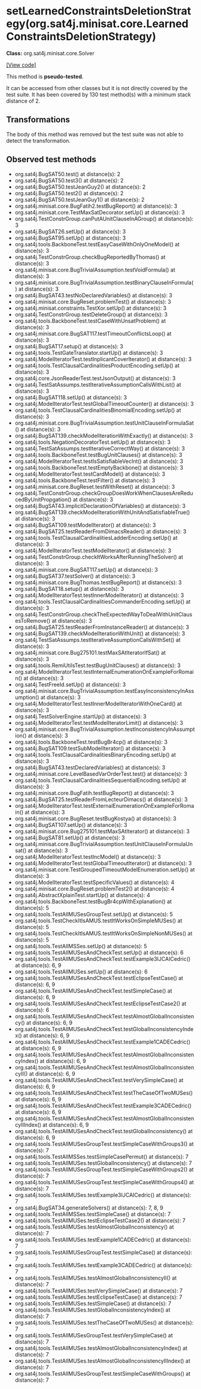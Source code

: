 # setLearnedConstraintsDeletionStrategy(org.sat4j.minisat.core.LearnedConstraintsDeletionStrategy)

**Class:** org.sat4j.minisat.core.Solver

[[View code]](https://gitlab.ow2.org/sat4j/sat4j/blob/09e9173e400ea6c1794354ca54c36607c53391ff/org.sat4j.core/src/main/java//org/sat4j/minisat/core/Solver.java#L1665)

This method is **pseudo-tested**.


It can be accessed from other classes but it is not directly covered by the test suite. 
It has been covered by 130 test method(s) with a minimum stack distance of 2.

## Transformations

The body of this method was removed but the test suite was not able to detect the transformation.



## Observed test methods

* org.sat4j.BugSAT50.test() at distance(s): 2
* org.sat4j.BugSAT50.test3() at distance(s): 2
* org.sat4j.BugSAT50.testJeanGuy2() at distance(s): 2
* org.sat4j.BugSAT50.test2() at distance(s): 2
* org.sat4j.BugSAT50.testJeanGuy1() at distance(s): 2
* org.sat4j.minisat.core.BugFatih2.testBugReport() at distance(s): 3
* org.sat4j.minisat.core.TestMaxSatDecorator.setUp() at distance(s): 3
* org.sat4j.TestConstrGroup.canPutAUnitClauseInAGroup() at distance(s): 3
* org.sat4j.BugSAT26.setUp() at distance(s): 3
* org.sat4j.BugSAT95.setUp() at distance(s): 3
* org.sat4j.tools.BackboneTest.testEasyCaseWithOnlyOneModel() at distance(s): 3
* org.sat4j.TestConstrGroup.checkBugReportedByThomas() at distance(s): 3
* org.sat4j.minisat.core.BugTrivialAssumption.testVoidFormula() at distance(s): 3
* org.sat4j.minisat.core.BugTrivialAssumption.testBinaryClauseInFormula() at distance(s): 3
* org.sat4j.BugSAT43.testNoDeclaredVariables() at distance(s): 3
* org.sat4j.minisat.core.BugReset.problemTest() at distance(s): 3
* org.sat4j.minisat.constraints.TestXor.setUp() at distance(s): 3
* org.sat4j.TestConstrGroup.testDeleteGroup() at distance(s): 3
* org.sat4j.tools.BackboneTest.testCaseWithUnsatProblem() at distance(s): 3
* org.sat4j.minisat.core.BugSAT117.testTimeoutConflictsLoop() at distance(s): 3
* org.sat4j.BugSAT17.setup() at distance(s): 3
* org.sat4j.tools.TestGateTranslator.startUp() at distance(s): 3
* org.sat4j.ModelIteratorTest.testInplicantCoverIterator() at distance(s): 3
* org.sat4j.tools.TestClausalCardinalitiesProductEncoding.setUp() at distance(s): 3
* org.sat4j.core.JsonReaderTest.testJsonOutput() at distance(s): 3
* org.sat4j.TestSatAssumps.testIterativeAssumptionCallsWithList() at distance(s): 3
* org.sat4j.BugSAT118.setUp() at distance(s): 3
* org.sat4j.ModelIteratorTest.testGlobalTimeoutCounter() at distance(s): 3
* org.sat4j.tools.TestClausalCardinalitiesBinomialEncoding.setUp() at distance(s): 3
* org.sat4j.minisat.core.BugTrivialAssumption.testUnitClauseInFormulaSat() at distance(s): 3
* org.sat4j.BugSAT139.checkModelIterationWithExactly() at distance(s): 3
* org.sat4j.tools.NegationDecoratorTest.setUp() at distance(s): 3
* org.sat4j.TestSatAssumps.testIterativeCorrectWay() at distance(s): 3
* org.sat4j.tools.BackboneTest.testBugUnitClauses() at distance(s): 3
* org.sat4j.ModelIteratorTest.testIsSatisfiableVecInt() at distance(s): 3
* org.sat4j.tools.BackboneTest.testEmptyBackbone() at distance(s): 3
* org.sat4j.ModelIteratorTest.testCardModel() at distance(s): 3
* org.sat4j.tools.BackboneTest.testFilter() at distance(s): 3
* org.sat4j.minisat.core.BugReset.testWithReset() at distance(s): 3
* org.sat4j.TestConstrGroup.checkGroupDoesWorkWhenClausesAreReducedByUnitPropgation() at distance(s): 3
* org.sat4j.BugSAT43.implicitDeclarationOfVariables() at distance(s): 3
* org.sat4j.BugSAT139.checkModelIterationWithUnitAndSatisfiableTrue() at distance(s): 3
* org.sat4j.BugSAT109.testModelIterator() at distance(s): 3
* org.sat4j.BugSAT25.testReaderFromDimacsReader() at distance(s): 3
* org.sat4j.tools.TestClausalCardinalitiesLadderEncoding.setUp() at distance(s): 3
* org.sat4j.ModelIteratorTest.testModelIterator() at distance(s): 3
* org.sat4j.TestConstrGroup.checkItWorksAfterRunningTheSolver() at distance(s): 3
* org.sat4j.minisat.core.BugSAT117.setUp() at distance(s): 3
* org.sat4j.BugSAT37.testSolver() at distance(s): 3
* org.sat4j.minisat.core.BugThomas.testBugReport() at distance(s): 3
* org.sat4j.BugSAT18.setup() at distance(s): 3
* org.sat4j.ModelIteratorTest.testInnerModelIterator() at distance(s): 3
* org.sat4j.tools.TestClausalCardinalitiesCommanderEncoding.setUp() at distance(s): 3
* org.sat4j.TestConstrGroup.checkTheExpectedWayToDealWithUnitClausesToRemove() at distance(s): 3
* org.sat4j.BugSAT25.testReaderFromInstanceReader() at distance(s): 3
* org.sat4j.BugSAT139.checkModelIterationWithUnit() at distance(s): 3
* org.sat4j.TestSatAssumps.testIterativeAssumptionCallsWithSet() at distance(s): 3
* org.sat4j.minisat.core.Bug275101.testMaxSAtIteratorIfSat() at distance(s): 3
* org.sat4j.tools.RemiUtilsTest.testBugUnitClauses() at distance(s): 3
* org.sat4j.ModelIteratorTest.testInternalEnumerationOnExampleForRomain() at distance(s): 3
* org.sat4j.TestFreeId.setUp() at distance(s): 3
* org.sat4j.minisat.core.BugTrivialAssumption.testEasyInconsistencyInAssumption() at distance(s): 3
* org.sat4j.ModelIteratorTest.testInnerModelIteratorWithOneCard() at distance(s): 3
* org.sat4j.TestSolverEngine.startUp() at distance(s): 3
* org.sat4j.ModelIteratorTest.testModelIteratorLimit() at distance(s): 3
* org.sat4j.minisat.core.BugTrivialAssumption.testInconsistencyInAssumption() at distance(s): 3
* org.sat4j.tools.BackboneTest.testBugBr4cp() at distance(s): 3
* org.sat4j.BugSAT109.testSubModelIterator() at distance(s): 3
* org.sat4j.tools.TestClausalCardinalitiesBinaryEncoding.setUp() at distance(s): 3
* org.sat4j.BugSAT43.testDeclaredVariables() at distance(s): 3
* org.sat4j.minisat.core.LevelBasedVarOrderTest.test() at distance(s): 3
* org.sat4j.tools.TestClausalCardinalitiesSequentialEncoding.setUp() at distance(s): 3
* org.sat4j.minisat.core.BugFatih.testBugReport() at distance(s): 3
* org.sat4j.BugSAT25.testReaderFromLecteurDimacs() at distance(s): 3
* org.sat4j.ModelIteratorTest.testExternalEnumerationOnExampleForRomain() at distance(s): 3
* org.sat4j.minisat.core.BugReset.testBugKostya() at distance(s): 3
* org.sat4j.BugSAT107.setUp() at distance(s): 3
* org.sat4j.minisat.core.Bug275101.testMaxSAtIterator() at distance(s): 3
* org.sat4j.BugSAT81.setUp() at distance(s): 3
* org.sat4j.minisat.core.BugTrivialAssumption.testUnitClauseInFormulaUnsat() at distance(s): 3
* org.sat4j.ModelIteratorTest.testIncModel() at distance(s): 3
* org.sat4j.ModelIteratorTest.testGlobalTimeoutIterator() at distance(s): 3
* org.sat4j.minisat.core.TestGroupedTimeoutModelEnumeration.setUp() at distance(s): 3
* org.sat4j.ModelIteratorTest.testSpecificValues() at distance(s): 4
* org.sat4j.minisat.core.BugReset.problemTest2() at distance(s): 4
* org.sat4j.AbstractXplainTest.startUp() at distance(s): 4
* org.sat4j.tools.BackboneTest.testBugBr4cpWithExplanation() at distance(s): 5
* org.sat4j.tools.TestAllMUSesGroupTest.setUp() at distance(s): 5
* org.sat4j.tools.TestCheckItIsAMUS.testItWorksOnSimpleMUSes() at distance(s): 5
* org.sat4j.tools.TestCheckItIsAMUS.testItWorksOnSimpleNonMUSes() at distance(s): 5
* org.sat4j.tools.TestAllMSSes.setUp() at distance(s): 5
* org.sat4j.tools.TestAllMUSesAndCheckTest.setUp() at distance(s): 6
* org.sat4j.tools.TestAllMUSesAndCheckTest.testExample3IJCAICedric() at distance(s): 6, 9
* org.sat4j.tools.TestAllMUSes.setUp() at distance(s): 6
* org.sat4j.tools.TestAllMUSesAndCheckTest.testEclipseTestCase() at distance(s): 6, 9
* org.sat4j.tools.TestAllMUSesAndCheckTest.testSimpleCase() at distance(s): 6, 9
* org.sat4j.tools.TestAllMUSesAndCheckTest.testEclipseTestCase2() at distance(s): 6
* org.sat4j.tools.TestAllMUSesAndCheckTest.testAlmostGlobalInconsistency() at distance(s): 6, 9
* org.sat4j.tools.TestAllMUSesAndCheckTest.testGlobalInconsistencyIndex() at distance(s): 6, 9
* org.sat4j.tools.TestAllMUSesAndCheckTest.testExample1CADECedric() at distance(s): 6, 9
* org.sat4j.tools.TestAllMUSesAndCheckTest.testAlmostGlobalInconsistencyIndex() at distance(s): 6, 9
* org.sat4j.tools.TestAllMUSesAndCheckTest.testAlmostGlobalInconsistencyII() at distance(s): 6, 9
* org.sat4j.tools.TestAllMUSesAndCheckTest.testVerySimpleCase() at distance(s): 6, 9
* org.sat4j.tools.TestAllMUSesAndCheckTest.testTheCaseOfTwoMUSes() at distance(s): 6, 9
* org.sat4j.tools.TestAllMUSesAndCheckTest.testExample3CADECedric() at distance(s): 6, 9
* org.sat4j.tools.TestAllMUSesAndCheckTest.testAlmostGlobalInconsistencyIIIndex() at distance(s): 6, 9
* org.sat4j.tools.TestAllMUSesAndCheckTest.testGlobalInconsistency() at distance(s): 6, 9
* org.sat4j.tools.TestAllMUSesGroupTest.testSimpleCaseWithGroups3() at distance(s): 7
* org.sat4j.tools.TestAllMSSes.testSimpleCasePermut() at distance(s): 7
* org.sat4j.tools.TestAllMUSes.testGlobalInconsistency() at distance(s): 7
* org.sat4j.tools.TestAllMUSesGroupTest.testSimpleCaseWithGroups2() at distance(s): 7
* org.sat4j.tools.TestAllMUSesGroupTest.testSimpleCaseWithGroups4() at distance(s): 7
* org.sat4j.tools.TestAllMUSes.testExample3IJCAICedric() at distance(s): 7
* org.sat4j.BugSAT34.generateSolvers() at distance(s): 7, 8, 9
* org.sat4j.tools.TestAllMSSes.testSimpleCase() at distance(s): 7
* org.sat4j.tools.TestAllMUSes.testEclipseTestCase2() at distance(s): 7
* org.sat4j.tools.TestAllMUSes.testAlmostGlobalInconsistency() at distance(s): 7
* org.sat4j.tools.TestAllMUSes.testExample1CADECedric() at distance(s): 7
* org.sat4j.tools.TestAllMUSesGroupTest.testSimpleCase() at distance(s): 7
* org.sat4j.tools.TestAllMUSes.testExample3CADECedric() at distance(s): 7
* org.sat4j.tools.TestAllMUSes.testAlmostGlobalInconsistencyII() at distance(s): 7
* org.sat4j.tools.TestAllMUSes.testVerySimpleCase() at distance(s): 7
* org.sat4j.tools.TestAllMUSes.testEclipseTestCase() at distance(s): 7
* org.sat4j.tools.TestAllMUSes.testSimpleCase() at distance(s): 7
* org.sat4j.tools.TestAllMUSes.testGlobalInconsistencyIndex() at distance(s): 7
* org.sat4j.tools.TestAllMUSes.testTheCaseOfTwoMUSes() at distance(s): 7
* org.sat4j.tools.TestAllMUSesGroupTest.testVerySimpleCase() at distance(s): 7
* org.sat4j.tools.TestAllMUSes.testAlmostGlobalInconsistencyIndex() at distance(s): 7
* org.sat4j.tools.TestAllMUSes.testAlmostGlobalInconsistencyIIIndex() at distance(s): 7
* org.sat4j.tools.TestAllMUSesGroupTest.testSimpleCaseWithGroups() at distance(s): 7

